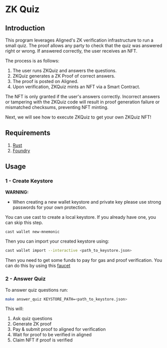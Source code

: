 # ZK Quiz

## Introduction

This program leverages Aligned's ZK verification infrastructure to run a small quiz. The proof allows any party to check that the quiz was answered right or wrong. If answered correctly, the user receives an NFT.

The process is as follows:

1. The user runs ZKQuiz and answers the questions.
2. ZKQuiz generates a ZK Proof of correct answers.
3. The proof is posted on Aligned.
4. Upon verification, ZKQuiz mints an NFT via a Smart Contract.

The NFT is only granted if the user's answers correctly.
Incorrect answers or tampering with the ZKQuiz code will result in proof generation failure or mismatched checksums,
preventing NFT minting.

Next, we will see how to execute ZKQuiz to get your own ZKQuiz NFT!

## Requirements

1. [Rust](https://www.rust-lang.org/tools/install)
2. [Foundry](https://getfoundry.sh)

## Usage

### 1 - Create Keystore

**WARNING:**

- When creating a new wallet keystore and private key please use strong passwords for your own protection.

You can use cast to create a local keystore.
If you already have one, you can skip this step.

```bash
cast wallet new-mnemonic
```

Then you can import your created keystore using:

```bash
cast wallet import --interactive <path_to_keystore.json>
```

Then you need to get some funds to pay for gas and proof verification.
You can do this by using this [faucet](https://cloud.google.com/application/web3/faucet/ethereum/holesky)

### 2 - Answer Quiz

To answer quiz questions run:

```bash
make answer_quiz KEYSTORE_PATH=<path_to_keystore.json>
```

This will:

1. Ask quiz questions
2. Generate ZK proof
3. Pay & submit proof to aligned for verification
4. Wait for proof to be verified in aligned
5. Claim NFT if proof is verified
